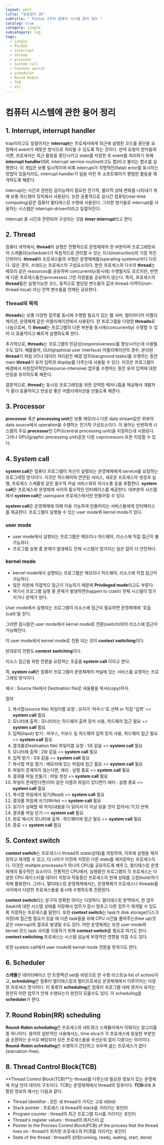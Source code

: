 ```yaml
---
layout: post
title: "정글일지 26"
subtitle: " Pintos 1주차 컴퓨터 시스템 용어 정리 "
catalog: true
category: jungle
subcategory: log
tags:
  - jungle
  - PintOS
  - interrupt
  - thread
  - prcessor
  - system call
  - Context switch
  - scheduler
  - Round Robin
  - TCB
  - etc
---
```


# 컴퓨터 시스템에 관한 용어 정리

## 1. Interrupt, interrupt handler

trap이라고도 일컬어지는 **interrupt**는 프로세서에게 최근에 실행된 코드를 중단을 요청해서 event가 때맞은 방식으로 처리될 수 있도록 하는 것이다. 만약 요청이 받아들여지면, 프로세서는 최근 활동을 중단시키고 state를 저장한 후 event를 처리하기 위해 **interrupt handler**(ISR, interrupt service routine라고도 함)라고 불리는 함수를 실행한다. 이 개입은 보통 일시적이며 비록 interrupt가 치명적인(fatal) error를 표시하는 방법이 있을지라도, interrupt handler가 일을 마친 후 소프트웨어가 평범한 활동을 재개하도록 해준다.

interrupt는 시간과 관련된 감지능력이 필요한 전기적, 물리적 상태 변화를 나타내기 위해 보통 하드웨어 장치에서 사용된다. 또한 공통적으로 실시간 컴퓨팅(real-time computing)같은 컴퓨터 멀티태스킹 수행에 사용된다. 그러한 방식들로 interrupt를 사용하는 시스템은 interrupt-driven이라고 일컬어진다.

interrupt 중 시간과 관련되어 구성되는 것을 **timer interrupt**라고 한다.

## 2. Thread

컴퓨터 과학에서, **thread**의 실행은 전형적으로 운영체제의 한 부분이며 프로그래밍되어 스케쥴러(scheduler)가 독립적으로 관리할 수 있는 지시(instruction)의 가장 작은 단위이다. **thread**와 프로세스들의 수행은 운영체제들(operating systems)마다 다르다. 많은 경우, 쓰레드는 프로세스의 구성요소이다. 받은 프로세스의 다수의 **thread**는 메모리 같은 resources를 공유하며 concurrently(동시에) 수행될지도 모르지만, 반면에 다른 프로세스들은(processes) 그런 자원들을 공유하지 않는다. 특히, 프로세스의 **thread**들은 실행가능한 코드, 동적으로 할당된 변수들의 값과 thread-지역이(non-thread-local) 아닌 전역 변수들을 언제든 공유한다.

### Thread의 목적

**threads**는 보통 다양한 업무를 동시에 수행할 필요가 있는 웹 서버, 멀티미디어 어플리케이션, 운영체제 같은 어플리케이션에서 사용된다. 한 프로그램을 다양한 **threads**로 나눔으로써, 각 **thread**는 프로그램의 다른 부분을 동시에(concurrently) 수행할 수 있어 더 효율적이고 빠르게 실행하도록 한다.

추가적으로, **threads**는 프로그램의 민감성(responsiveness)를 향상시키는데 사용될 수도 있다. 예를들어, GUI(graphical user interface) 어플리케이션의 경우, 분리된 **thread**가 파일 I/O나 데이터 처리같은 배경 업무(bacground tasks)를 수행하는 동안 main **thread**가 유저 입력과 display를 다루는데 사용될 수 있다. 이것은 프로그램이 배경에서 자원집약적인(resource-intensive) 업무를 수행하는 동안 유저 입력에 대한 반응을 유지하도록 해준다.

결론적으로, **thread**는 동시성 프로그래밍을 위한 강력한 메커니즘을 제공해서 개발자가 좀더 효율적이고 반응성 좋은 어플리케이션을 만들도록 해준다.

## 3. Processor

**processor** 혹은 **processing unit**은 보통 메모리나 다른 data stream같은 외부의 data source에서 operation을 수행하는 전기적 구성요소이다. 이 용어는 빈번하게 시스템의 주요 **processor**인 CPU(central processing unit)을 지칭하는데 사용된다. 그러나 GPU(graphic processing unit)같은 다른 coprocessors 또한 지칭할 수 있다.

## 4. System call

**system call**은 컴퓨터 프로그램이 자신이 실행되는 운영체제에게 service를 요청하는 프로그래밍 방식이다. 이것은 하드웨어와 연관된 서비스, 새로운 프로세스의 생성과 실행, 프로세스 스케쥴링 같은 필수적 커널 서비스와의 의사소통 등을 포함한다. **system call**은 프로세스와 운영체제 사이의 필수적인 인터페이스를 제공한다. 대부분의 시스템에서 **system call**은 userspace 프로세스에서만 만들어질 수 있다.

**system call**은 운영체제에 의해 이용 가능하게 만들어지는 서비스들에게 인터페이스를 제공한다. 프로그램이 실행될 수 있는 user mode와 kernel mode가 있다.

### user mode

- user mode에서 실행되는 프로그램은 메모리나 하드웨어, 리소스에 직접 접근이 불가능하다.
- 프로그램 실행 중 문제가 발생해도 전체 시스템이 망가지는 일은 없어 더 안전하다.

### kernel mode

- kernel mode에서 실행되는 프로그램은 메모리나 하드웨어, 리소스에 직접 접근이 가능하다.
- 많은 자원에 직접적으 접근이 가능하기 때문에 **Privileged mode**라고도 부른다.
- 여기서 프로그램 실행 중 문제가 발생하면(happen to crash) 전체 시스템이 망가지거나 문제가 된다.

User mode에서 실행되는 프로그램이 리소스에 접근이 필요하면 운영체제에 '호출(call)'을 한다.

그러면 잠시동안 user mode에서 kernel mode로 전환(switch)되어 리소스에 접근이 가능해진다.

이 user mode에서 kernel mode로 전환 되는 것이 **context switching**이다.

반대로의 전환도 **context switching**이다.

리소스 접근을 위한 전환을 요청하는 호출을 **system call** 이라고 한다.

즉, **system call**은 컴퓨터 프로그램이 운영체제의 커널에 있는 서비스를 요청하는 프로그래밍 방식이다.

예시 : Source file에서 Destination file로 내용물을 복사(copy)하자.

절차

1. 복사할(source file) 파일이름 요청 : 유저가 '마우스'로 선택 or 직접 '입력' => **system call** 필요
2. 모니터에 출력 : 모니터라는 하드웨어 출력 장치 사용, 하드웨어 접근 필요 => **system call** 필요
3. 입력(Input) 받기 : 마우스, 키보드 등 하드웨어 입력 장치 사용, 하드웨어 접근 필요 => **system call** 필요
4. 결과물(Destination file) 파일이름 요청 : 1과 같음 => **system call** 필요
5. 모니터에 출력 : 2와 같음 => **system call** 필요
6. 입력 받기 : 3과 같음 => **system call** 필요
7. 복사할 파일 열기 : 메모리에 있는 파일에 접근 필요 => **system call** 필요
8. 파일이 존재하지 않는다면, 에러 : 실행 종료 => **system call** 필요
9. 결과물 파일 만들기 : 파일 생성 => **system call** 필요
10. 파일이 존재한다면(이미 같은 이름의 파일이 있다면?) 에러 : 실행 종료 => **system call** 필요
11. 복사할 파일에서 읽기(Read) => **system call** 필요
12. 결과물 파일에 쓰기(Write) => **system call** 필요
13. 읽기가 실패할 때 까지(내용을 다 읽어서 더 이상 읽을 것이 없어서) 11,12 반복
14. 결과물 파일 닫기 => **system call** 필요
15. 완료 메시지 모니터에 출력 : 하드웨어에 접근 필요 => **system call** 필요
16. 종료 => **system call** 필요

## 5. Context switch

**context switch**는 프로세스나 thread의 state(상태)를 저장하여, 이후에 실행을 재저장하고 재개할 수 있고, 더 나아가 이전에 저장된 다른 state를 재저장하는 프로세스이다. 이것은 multiple processes가 하나의 CPU를 공유하도록 해주고, 멀티태스킹 운영체제의 필수적인 요소이다. 전통적인 CPU에서, 실행중인 프로그램의 각 프로세스는 다양한 CPU 레지스터를 데이터 저장과 작동중인 프로세스의 현재 상태를 고정(hold)하기 위해 활용한다. 그러나, 멀티태스킹 운영체제에서는, 운영체제가 프로세스나 threads들 사이에서 다양한 프로세스들을 동시에 수행하도록 전환된다.

**context switch**라는 문구의 정확한 의미는 다양하다. 멀티태스킹 문맥에서, 한 업무(task)에 대한 시스템 상태를 저장해서 업무가 잠시 멈추고 다른 업무가 재개될 수 있도록 저장하는 프로세스를 말한다. 또한 **context switch**는 task가 disk storage(디스크 저장)에 접근할 필요가 있을 때 다른 task들을 위해 CPU 시간을 풀어주는(free up)것같은 interrupt의 결과로 발생될 수도 있다. 어떤 운영체제는 또한 user mode와 kernel 모드 task 사이를 이동하기 위해 **context switch**를 필요로 하기도 한다. **context swtiching** 프로세스는 시스템 성능에 부정적인 영향을 끼칠 수도 있다.

또한 system call에서 user mode와 kernel mode 전환을 뜻하기도 한다.

## 6. Scheduler

**스케쥴**은 데이터베이스 안 트랜젝션 set을 바탕으로 한 수행 리스트(a list of action)이고, **scheduling**은 컴퓨터 멀티태스킹과 멀티프로세싱 운영체제에서 이루어지는 다양한 프로세스 방식이다. 이 종류의 **scheduling**은 컴퓨터 프로그램 내에 생겨서 유저는 완전히 어떤 업무가 언제 수행되는지 완전히 모를수도 있다. 이 scheduling을 **scheduler**가 한다.

## 7. Round Robin(RR) scheduling

**Round-Robin scheduling**은 프로세스와 네트워크 스케쥴러에서 이뤄지는 알고리즘 중 하나이다. 용어의 일반적인 사용에서는, time slice가 각 프로세스에 동일한 부분만큼 순환하는 순서로 배당되어 모든 프로세스들을 우선순위 없이 다룬다는 의미이다. **Round-Robin scheduling**은 수행하기 간단하고 쉬우며 굶는 프로세스가 없다(starvation-free).

## 8. Thread Control Block(TCB)

**Thread Control Block(TCB)**는 thread를 다루는데 필요한 정보가 있는 운영체제 커널 안의 데이터 구조이다. TCB는 운영체제에서 thread의 징후이다. **TCB**내에 포함된 정보의 예시는 다음과 같다.

- Thread Identifier : 모든 새 thread가 가지는 고유 id(tid)
- Stack pointer : 프로세스 내 thread의 stack을 가리키는 포인터
- Program counter : thread의 최근 프로그램 지시를 가리키는 포인터
- Thread's register values : thread의 레지스터 값
- Pointer to the Process Control Block(PCB) of the process that the thread lives on : thread가 위치한 프로세스의 PCB를 가리키는 포인터
- State of the thread : thread의 상태(running, ready, wating, start, done)
